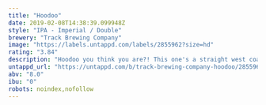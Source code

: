 ```yaml
---
title: "Hoodoo"
date: 2019-02-08T14:38:39.099948Z
style: "IPA - Imperial / Double"
brewery: "Track Brewing Company"
image: "https://labels.untappd.com/labels/2855962?size=hd"
rating: "3.84"
description: "Hoodoo you think you are?! This one's a straight west coaster, juicy orange notes with a big resinous finish. Straight up sunshine."
untappd_url: "https://untappd.com/b/track-brewing-company-hoodoo/2855962"
abv: "8.0"
ibu: "0"
robots: noindex,nofollow
---
```


